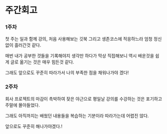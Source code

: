 # 주간회고

### 1주차

첫 주는 일과 함께 강의, 처음 사용해보는 깃북 그리고 생존코스에 적응하느라 엄청 정신 없이 흘러간것 같다.

매번 내가 공부한 것들을 기록해야지 생각만 하다가 막상 직접해보니 역시 배운것을 쉽게 글로 옮기는 것은 매우 힘든것 같다.

그래도 앞으로도 꾸준히 따라가서 나의 부족한 점을 채워나가야 겠다!

### 2주차

회사 프로젝트의 마감이 촉박하여 잦은 야근으로 평일날 강의를 수강하는 것은 포기하고 주말에 몰아들었다.&#x20;

그래도 아직까지는 배웠던 내용들을 복습하는 기분이라 따라가는데 어렵진 않다.

앞으로도 꾸준히 해나가야겠다.!
